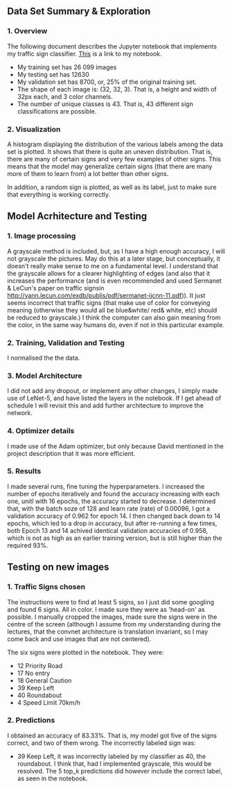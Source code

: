 ## Data Set Summary & Exploration
### 1. Overview
The following document describes the Jupyter notebook 
that implements my traffic sign classifier. 
[This](https://github.com/JPWILSON/JPWILSON-Self-Driving-Car-Project2-/blob/master/Traffic_Sign_Classifier.ipynb) is a link to my notebook. 
* My training set has 26 099 images
* My testing set has 12630
* My validation set has 8700, or, 25% of the original training set.
* The shape of each image is: (32, 32, 3). That is, a height and width of 32px each, and 3 color channels. 
* The number of unique classes is 43. That is, 43 different sign classifications are possible. 

### 2. Visualization

A histogram displaying the distribution of the various labels among the data set is plotted. It shows that there is quite an uneven distribution. That is, there are many of certain signs and very few examples of other signs. This means that the model may generalize certain signs (that there are many more of them to learn from) a lot better than other signs. 

In addition, a random sign is plotted, as well as its label, just to make sure that everything is working correctly. 

## Model Acrhitecture and Testing

### 1. Image processing
A grayscale method is included, but, as I have a high enough accuracy, I will not grayscale the pictures. 
May do this at a later stage, but conceptually, it doesn't really make sense to me on a fundamental level. I understand that the grayscale allows for a 
clearer highlighting of edges (and also that it increases the performance (and is even recommended and used Sermanet & LeCun's paper on traffic signsin http://yann.lecun.com/exdb/publis/pdf/sermanet-ijcnn-11.pdf)). It just seems incorrect that traffic signs (that make use of color for conveying meaning (otherwise they would all be blue&white/ red& white, etc) should be reduced to grayscale.)
I think the computer can also gain meaning from the color, in the same way humans do, even if not in this particular example. 

### 2. Training, Validation and Testing 
I normalised the the data.
### 3. Model Architecture
I did not add any dropout, or implement any other changes, I simply made use of LeNet-5, and have listed the layers in the notebook. If I get ahead of schedule I will revisit this and add further architecture to improve the network. 
### 4. Optimizer details
I made use of the Adam optimizer, but only because David mentioned in the project description that it was more efficient. 

### 5. Results
I made several runs, fine tuning the hyperparameters. 
I increased the number of epochs iteratively and found the accuracy increasing with each one, unitl with 16 epochs, the accuracy started to decrease. I determined that, with the batch soze of 
128 and learn rate (rate) of 0.00096, I got a validation accuracy of 0.962 for epoch 14. I then changed back down to 14 epochs, which led to a drop in accuracy, but after re-running a few times, both Epoch 13 and 14 achived identical validation accuracies of 0.958, which is not as high as an earlier training version, but is still higher than the required 93%. 

## Testing on new images
### 1. Traffic Signs chosen 
The instructions were to find at least 5 signs, so I just did some googling and found 6 signs. All in color. I made sure they were as 'head-on' as possible. I manually cropped the images, made sure the signs were in the centre of the screen (although I assume from my understanding during the lectures, that the convnet architecture is translation invariant, so I may come back and use images that are not centered). 

The six signs were plotted in the notebook. They were: 
* 12 Priority Road
* 17 No entry
* 18 General Caution
* 39 Keep Left
* 40 Roundabout
* 4 Speed Limit 70km/h

### 2. Predictions
I obtained an accuracy of 83.33%. That is, my model got five of the signs correct, and two of them wrong. 
The incorrectly labeled sign was: 
 
* 39 Keep Left, it was incorrectly labeled by my classifier as 40, the roundabout. I think that, had I implemented grayscale, this would be resolved. The 5 top_k predictions did however include the correct label, as seen in the notebook.   


